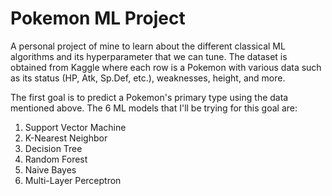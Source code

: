 # Pokemon ML Project

A personal project of mine to learn about the different classical ML algorithms and its hyperparameter that we can tune. The dataset is obtained from Kaggle where each row is a Pokemon with various data such as its status (HP, Atk, Sp.Def, etc.), weaknesses, height, and more. 

The first goal is to predict a Pokemon's primary type using the data mentioned above. The 6 ML models that I'll be trying for this goal are:
1. Support Vector Machine
2. K-Nearest Neighbor
3. Decision Tree
4. Random Forest
5. Naive Bayes
6. Multi-Layer Perceptron
